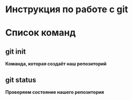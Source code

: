 # Инструкция по работе с git



# Список команд

## git init
**Команда, которая создаёт наш репозиторий**

## git status
**Проверяем состояние нашего репозитория**